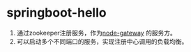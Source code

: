 springboot-hello
==============

1. 通过zookeeper注册服务，作为[node-gateway](https://github.com/cjp1016/springcloud-examples/tree/master/node-gateway) 的服务方。
2. 可以启动多个不同端口的服务，实现注册中心调用的负载均衡。